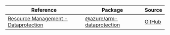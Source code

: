 | Reference | Package | Source |
|---|---|---|
|[Resource Management - Dataprotection](arm-dataprotection-readme.md)|[@azure/arm-dataprotection](https://www.npmjs.com/package/@azure/arm-dataprotection)|[GitHub](https://github.com/Azure/azure-sdk-for-js/blob/main/sdk/dataprotection/arm-dataprotection)|
